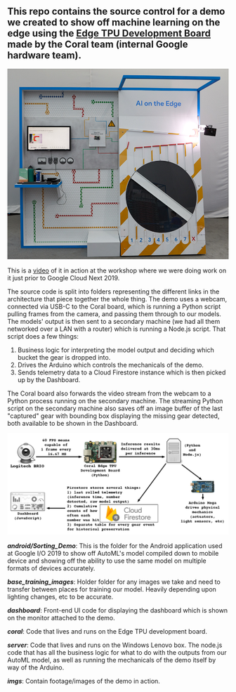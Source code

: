 ## This repo contains the source control for a demo we created to show off machine learning on the edge using the [Edge TPU Development Board](http://coral.withgoogle.com/products/dev-board) made by the Coral team (internal Google hardware team).

![Demo in all its glory](imgs/Sorting_Demo_GoogleIO.png)

This is a [video](https://www.youtube.com/watch?v=ryPz6atrU3M) of it in action at the workshop where we were doing work on it just prior to Google Cloud Next 2019.

The source code is split into folders representing the different links in the architecture that piece together the whole thing. The demo uses a webcam, connected via USB-C to the Coral board, which is running a Python script pulling frames from the camera, and passing them through to our models. The models' output is then sent to a secondary machine (we had all them networked over a LAN with a router) which is running a Node.js script. That script does a few things:

1) Business logic for interpreting the model output and deciding which bucket the gear is dropped into.
2) Drives the Arduino which controls the mechanicals of the demo.
3) Sends telemetry data to a Cloud Firestore instance which is then picked up by the Dashboard.

The Coral board also forwards the video stream from the webcam to a Python process running on the secondary machine. The streaming Python script on the secondary machine also saves off an image buffer of the last "captured" gear with bounding box displaying the missing gear detected, both available to be shown in the Dashboard.

![Architecture diagram](imgs/SortingDemoArchitecture.png)

**_android/Sorting_Demo_**: This is the folder for the Android application used at Google I/O 2019 to show off AutoML's model compiled down to mobile device and showing off the ability to use the same model on multiple formats of devices accurately.

**_base_training_images_**: Holder folder for any images we take and need to transfer between places for training our model. Heavily depending upon lighting changes, etc to be accurate.

**_dashboard_**: Front-end UI code for displaying the dashboard which is shown on the monitor attached to the demo.

**_coral_**: Code that lives and runs on the Edge TPU development board.

**_server_**: Code that lives and runs on the Windows Lenovo box. The node.js code that has all the business logic for what to do with the outputs from our AutoML model, as well as running the mechanicals of the demo itself by way of the Arduino.

**_imgs_**: Contain footage/images of the demo in action.